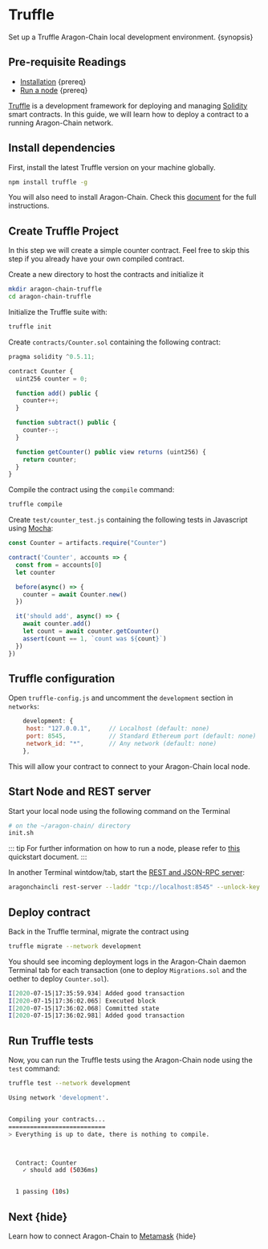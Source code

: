 <!--
order: 1
-->

# Truffle

Set up a Truffle Aragon-Chain local development environment. {synopsis}

## Pre-requisite Readings

- [Installation](./../quickstart/installation.md) {prereq}
- [Run a node](./../quickstart/run_node.md) {prereq}

[Truffle](https://www.trufflesuite.com/truffle) is a development framework for deploying and managing [Solidity](https://github.com/ethereum/solidity) smart contracts. In this guide, we will learn how to deploy a contract to a running Aragon-Chain network.

## Install dependencies

First, install the latest Truffle version on your machine globally.

```bash
npm install truffle -g
```

You will also need to install Aragon-Chain. Check this [document](./../quickstart/installation.md) for the full instructions.

## Create Truffle Project

In this step we will create a simple counter contract. Feel free to skip this step if you already have your own compiled contract.

Create a new directory to host the contracts and initialize it

```bash
mkdir aragon-chain-truffle
cd aragon-chain-truffle
```

Initialize the Truffle suite with:

```bash
truffle init
```

Create `contracts/Counter.sol` containing the following contract:

```javascript
pragma solidity ^0.5.11;

contract Counter {
  uint256 counter = 0;

  function add() public {
    counter++;
  }

  function subtract() public {
    counter--;
  }

  function getCounter() public view returns (uint256) {
    return counter;
  }
}
```

Compile the contract using the `compile` command:

```bash
truffle compile
```

Create `test/counter_test.js` containing the following tests in Javascript using [Mocha](https://mochajs.org/):

```javascript
const Counter = artifacts.require("Counter")

contract('Counter', accounts => {
  const from = accounts[0]
  let counter

  before(async() => {
    counter = await Counter.new()
  })

  it('should add', async() => {
    await counter.add()
    let count = await counter.getCounter()
    assert(count == 1, `count was ${count}`)
  })
})
```

## Truffle configuration

Open `truffle-config.js` and uncomment the `development` section in `networks`:

```javascript
    development: {
     host: "127.0.0.1",     // Localhost (default: none)
     port: 8545,            // Standard Ethereum port (default: none)
     network_id: "*",       // Any network (default: none)
    },
```

This will allow your contract to connect to your Aragon-Chain local node.

## Start Node and REST server

Start your local node using the following command on the Terminal

```bash
# on the ~/aragon-chain/ directory
init.sh
```

::: tip
For further information on how to run a node, please refer to [this](./../quickstart/run_node.md) quickstart document.
:::

In another Terminal wintdow/tab, start the [REST and JSON-RPC server](./../quickstart/clients.md#rest-and-tendermint-rpc.md):

```bash
aragonchaincli rest-server --laddr "tcp://localhost:8545" --unlock-key mykey--chain-id 8 --trace
```

## Deploy contract

Back in the Truffle terminal, migrate the contract using

```bash
truffle migrate --network development
```

You should see incoming deployment logs in the Aragon-Chain daemon Terminal tab for each transaction (one to deploy `Migrations.sol` and the oether to deploy `Counter.sol`).

```bash
I[2020-07-15|17:35:59.934] Added good transaction                       module=mempool tx=22245B935689918D332F58E82690F02073F0453D54D5944B6D64AAF1F21974E2 res="&{CheckTx:log:\"[]\" gas_wanted:6721975 }" height=3 total=1
I[2020-07-15|17:36:02.065] Executed block                               module=state height=4 validTxs=1 invalidTxs=0
I[2020-07-15|17:36:02.068] Committed state                              module=state height=4 txs=1 appHash=76BA85365F10A59FE24ADCA87544191C2D72B9FB5630466C5B71E878F9C0A111
I[2020-07-15|17:36:02.981] Added good transaction                       module=mempool tx=84516B4588CBB21E6D562A6A295F1F8876076A0CFF2EF1B0EC670AD8D8BB5425 res="&{CheckTx:log:\"[]\" gas_wanted:6721975 }" height=4 total=1
```

## Run Truffle tests

Now, you can run the Truffle tests using the Aragon-Chain node using the `test` command:

```bash
truffle test --network development

Using network 'development'.


Compiling your contracts...
===========================
> Everything is up to date, there is nothing to compile.



  Contract: Counter
    ✓ should add (5036ms)


  1 passing (10s)
```

## Next {hide}

Learn how to connect Aragon-Chain to [Metamask](./../guides/metamask.md) {hide}
